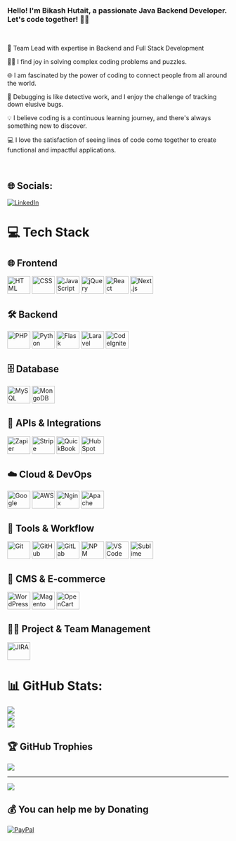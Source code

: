  <h3>Hello! I'm Bikash Hutait, a passionate Java Backend Developer. Let's code together! 👨‍💻 </h3>  
<br/> 
 

🌱 Team Lead with expertise in Backend and Full Stack Development
<br/>  

👩‍💻 I find joy in solving complex coding problems and puzzles.
<br/>  

🌐 I am fascinated by the power of coding to connect people from all around the world.
<br/>  

🐛 Debugging is like detective work, and I enjoy the challenge of tracking down elusive bugs.
<br/>  

💡 I believe coding is a continuous learning journey, and there's always something new to discover.
<br/>  

💻 I love the satisfaction of seeing lines of code come together to create functional and impactful applications. 
  

<br/> 

## 🌐 Socials:
[![LinkedIn](https://img.shields.io/badge/LinkedIn-%230077B5.svg?logo=linkedin&logoColor=white)](https://linkedin.com/in/bikash-hutait) 

# 💻 Tech Stack

## 🌐 Frontend
<div align="left">
  <img src="https://cdn.jsdelivr.net/gh/devicons/devicon/icons/html5/html5-original.svg" height="40" width="52" alt="HTML" />
  <img src="https://cdn.jsdelivr.net/gh/devicons/devicon/icons/css3/css3-original.svg" height="40" width="52" alt="CSS" />
  <img src="https://cdn.jsdelivr.net/gh/devicons/devicon/icons/javascript/javascript-original.svg" height="40" width="52" alt="JavaScript" />
  <img src="https://cdn.jsdelivr.net/gh/devicons/devicon/icons/jquery/jquery-original.svg" height="40" width="52" alt="jQuery" />
  <img src="https://cdn.jsdelivr.net/gh/devicons/devicon/icons/react/react-original.svg" height="40" width="52" alt="React" />
  <img src="https://cdn.jsdelivr.net/gh/devicons/devicon/icons/nextjs/nextjs-original.svg" height="40" width="52" alt="Next.js" />
</div>

## 🛠️ Backend
<div align="left">
  <img src="https://cdn.jsdelivr.net/gh/devicons/devicon/icons/php/php-original.svg" height="40" width="52" alt="PHP" />
  <img src="https://cdn.jsdelivr.net/gh/devicons/devicon/icons/python/python-original.svg" height="40" width="52" alt="Python" />
  <img src="https://cdn.jsdelivr.net/gh/devicons/devicon/icons/flask/flask-original.svg" height="40" width="52" alt="Flask" />
  <img src="https://cdn.jsdelivr.net/gh/devicons/devicon/icons/laravel/laravel-plain.svg" height="40" width="52" alt="Laravel" />
  <img src="https://cdn.jsdelivr.net/gh/devicons/devicon/icons/codeigniter/codeigniter-plain.svg" height="40" width="52" alt="CodeIgniter" />
</div>

## 🗄️ Database
<div align="left">
  <img src="https://cdn.jsdelivr.net/gh/devicons/devicon/icons/mysql/mysql-original.svg" height="40" width="52" alt="MySQL" />
  <img src="https://cdn.jsdelivr.net/gh/devicons/devicon/icons/mongodb/mongodb-original.svg" height="40" width="52" alt="MongoDB" />
</div>

## 🔌 APIs & Integrations
<div align="left">
  <img height="40" width="52" src="https://img.shields.io/badge/Zapier-F03D00?style=for-the-badge&logo=zapier&logoColor=white" alt="Zapier Badge" />
  <img height="40" width="52" src="https://img.shields.io/badge/Stripe-635BFF?style=for-the-badge&logo=stripe&logoColor=white" alt="Stripe Badge" />
  <img height="40" width="52" src="https://img.shields.io/badge/QuickBooks-21B345?style=for-the-badge&logo=intuit&logoColor=white" alt="QuickBooks Badge" />
  <img height="40" width="52" src="https://img.shields.io/badge/HubSpot-FF7A59?style=for-the-badge&logo=hubspot&logoColor=white" alt="HubSpot Badge" />
</div>


## ☁️ Cloud & DevOps
<div align="left">
  <img src="https://cdn.jsdelivr.net/gh/devicons/devicon/icons/googlecloud/googlecloud-original.svg" height="40" width="52" alt="Google Cloud" />
  <img src="https://cdn.jsdelivr.net/gh/devicons/devicon/icons/amazonwebservices/amazonwebservices-original.svg" height="40" width="52" alt="AWS" />
  <img src="https://cdn.jsdelivr.net/gh/devicons/devicon/icons/nginx/nginx-original.svg" height="40" width="52" alt="Nginx" />
  <img src="https://cdn.jsdelivr.net/gh/devicons/devicon/icons/apache/apache-original.svg" height="40" width="52" alt="Apache" />
</div>

## 🧰 Tools & Workflow
<div align="left">
  <img src="https://cdn.jsdelivr.net/gh/devicons/devicon/icons/git/git-original.svg" height="40" width="52" alt="Git" />
  <img src="https://cdn.jsdelivr.net/gh/devicons/devicon/icons/github/github-original.svg" height="40" width="52" alt="GitHub" />
  <img src="https://cdn.jsdelivr.net/gh/devicons/devicon/icons/gitlab/gitlab-original.svg" height="40" width="52" alt="GitLab" />
  <img src="https://cdn.jsdelivr.net/gh/devicons/devicon/icons/npm/npm-original-wordmark.svg" height="40" width="52" alt="NPM" />
  <img src="https://cdn.jsdelivr.net/gh/devicons/devicon/icons/vscode/vscode-original.svg" height="40" width="52" alt="VS Code" />
  <img src="https://cdn.jsdelivr.net/gh/devicons/devicon/icons/sublime/sublime-original.svg" height="40" width="52" alt="Sublime Text" />
</div>

## 🛒 CMS & E-commerce
<div align="left">
  <img src="https://cdn.jsdelivr.net/gh/devicons/devicon/icons/wordpress/wordpress-original.svg" height="40" width="52" alt="WordPress" />
  <img src="https://cdn.jsdelivr.net/gh/devicons/devicon/icons/magento/magento-original.svg" height="40" width="52" alt="Magento" />
  <img src="https://cdn.jsdelivr.net/gh/devicons/devicon/icons/opencart/opencart-original.svg" height="40" width="52" alt="OpenCart" />
</div>

## 🧑‍💼 Project & Team Management
<div align="left">
  <img src="https://cdn.jsdelivr.net/gh/devicons/devicon/icons/jira/jira-original.svg" height="40" width="52" alt="JIRA" />
</div>


# 📊 GitHub Stats:
![](https://github-readme-stats.vercel.app/api?username=bikash-hutait&theme=dark&hide_border=false&include_all_commits=false&count_private=false)<br/>
![](https://github-readme-streak-stats.herokuapp.com/?user=bikash-hutait&theme=dark&hide_border=false)<br/>
![](https://github-readme-stats.vercel.app/api/top-langs/?username=bikash-hutait&theme=dark&hide_border=false&include_all_commits=false&count_private=false&layout=compact)

## 🏆 GitHub Trophies
![](https://github-profile-trophy.vercel.app/?username=bikash-hutait&theme=flat&no-frame=false&no-bg=false&margin-w=4)

---
[![](https://visitcount.itsvg.in/api?id=bikash-hutait&icon=0&color=0)](https://visitcount.itsvg.in)

  ## 💰 You can help me by Donating
  [![PayPal](https://img.shields.io/badge/PayPal-00457C?style=for-the-badge&logo=paypal&logoColor=white)](https://paypal.me/aviancetechnologies) 
